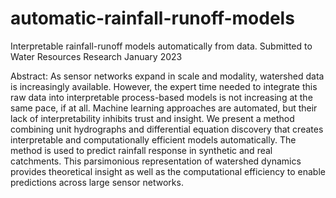 # automatic-rainfall-runoff-models
Interpretable rainfall-runoff models automatically from data. Submitted to Water Resources Research January 2023

Abstract:
As sensor networks expand in scale and modality, watershed data is increasingly available. However, the expert time needed to integrate this raw data into interpretable process-based models is not increasing at the same pace, if at all. Machine learning approaches are automated, but their lack of interpretability inhibits trust and insight. We present a method combining unit hydrographs and differential equation discovery that creates interpretable and computationally efficient models automatically. The method is used to predict rainfall response in synthetic and real catchments. This parsimonious representation of watershed dynamics provides theoretical insight as well as the computational efficiency to enable predictions across large sensor networks.
